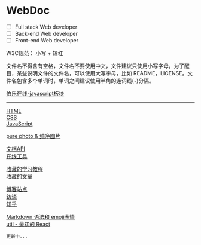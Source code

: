 # WebDoc
- [ ] Full stack Web developer
- [ ] Back-end Web developer
- [ ] Front-end Web developer

W3C规范： 小写 + 短杠

文件名不得含有空格，文件名不要使用中文，文件建议只使用小写字母，为了醒目，某些说明文件的文件名，可以使用大写字母，比如 README，LICENSE。文件名包含多个单词时，单词之间建议使用半角的连词线(`-`)分隔。

[伯乐在线-javascript板块](http://web.jobbole.com/category/javascript-2/)

-------------------------------------------------

[HTML](HTML)<br/>
[CSS](CSS)<br/>
[JavaScript](JavaScript)

[pure photo & 纯净图片](pure-photo)

[文档API](doc-api)<br/>
[在线工具](online-tool)

[收藏的学习教程](tutorial)<br/>
[收藏的文章](post)

[博客站点](blog)<br/>
[访谈](interview)<br/>
[知乎](zhihu)

[Markdown 语法和 emoji表情](github-markdown)<br/>
[util - 最初的 React](util)

```
更新中...
```

